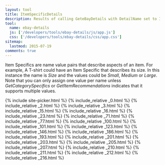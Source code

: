 ```yaml
---
layout: tool
title: ItemSpecificDetails
description: Results of calling GeteBayDetails with DetailName set to ItemSpecificDetails.
tool:
  name: ebay-details
  js: ['/developers/tools/ebay-details/js/app.js']
  css: ['/developers/tools/ebay-details/css/app.css']
sitemap:
  lastmod: 2015-07-19
comments: true
---
```

Item Specifics are name value pairs that describe aspects of an item. For example, A T-shirt could have an Item Specific that describes its size. In this instance the name is *Size* and the values could be *Small*, *Medium* or *Large*. Note that you can only assign one value per name unless *GetCategorySpecifics* or *GetItemRecommendations* indicates that it supports multiple values.

{% include site-picker.html %}
{% include_relative _0.html %}
{% include_relative _2.html %}
{% include_relative _3.html %}
{% include_relative _15.html %}
{% include_relative _16.html %}
{% include_relative _23.html %}
{% include_relative _71.html %}
{% include_relative _77.html %}
{% include_relative _100.html %}
{% include_relative _101.html %}
{% include_relative _123.html %}
{% include_relative _146.html %}
{% include_relative _186.html %}
{% include_relative _193.html %}
{% include_relative _201.html %}
{% include_relative _203.html %}
{% include_relative _205.html %}
{% include_relative _207.html %}
{% include_relative _210.html %}
{% include_relative _211.html %}
{% include_relative _212.html %}
{% include_relative _216.html %}
